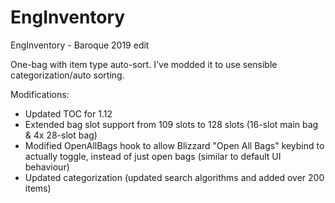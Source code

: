 # EngInventory
EngInventory - Baroque 2019 edit

One-bag with item type auto-sort. I've modded it to use sensible categorization/auto sorting.

Modifications:

- Updated TOC for 1.12
- Extended bag slot support from 109 slots to 128 slots (16-slot main bag & 4x 28-slot bag)
- Modified OpenAllBags hook to allow Blizzard "Open All Bags" keybind to actually toggle, instead of just open bags (similar to default UI behaviour)
- Updated categorization (updated search algorithms and added over 200 items)
